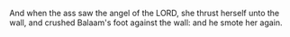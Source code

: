 And when the ass saw the angel of the LORD, she thrust herself unto the wall, and crushed Balaam's foot against the wall: and he smote her again.
